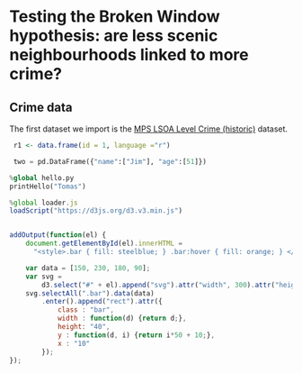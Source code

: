 # Testing the Broken Window hypothesis: are less scenic neighbourhoods linked to more crime?
## Crime data
The first dataset we import is the [MPS LSOA Level Crime (historic)](https://data.london.gov.uk/dataset/recorded_crime_summary) dataset.

```r
 r1 <- data.frame(id = 1, language ="r")
```


```python
 two = pd.DataFrame({"name":["Jim"], "age":[51]})
```

```python
%global hello.py
printHello("Tomas")
```

```javascript
%global loader.js
loadScript("https://d3js.org/d3.v3.min.js")
```

```javascript

addOutput(function(el) { 
    document.getElementById(el).innerHTML = 
      "<style>.bar { fill: steelblue; } .bar:hover { fill: orange; } </style>";

    var data = [150, 230, 180, 90];
    var svg = 
        d3.select("#" + el).append("svg").attr("width", 300).attr("height", 200);
    svg.selectAll(".bar").data(data)
        .enter().append("rect").attr({
            class : "bar",
            width : function(d) {return d;},
            height: "40",
            y : function(d, i) {return i*50 + 10;},
            x : "10"
        });
});
```
